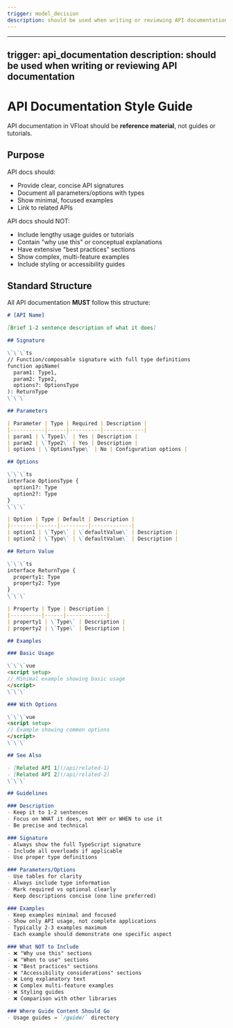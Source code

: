 ```yaml
---
trigger: model_decision
description: should be used when writing or reviewing API documentation
---
```


---
trigger: api_documentation
description: should be used when writing or reviewing API documentation
---

# API Documentation Style Guide

API documentation in VFloat should be **reference material**, not guides or tutorials.

## Purpose

API docs should:
- Provide clear, concise API signatures
- Document all parameters/options with types
- Show minimal, focused examples
- Link to related APIs

API docs should NOT:
- Include lengthy usage guides or tutorials
- Contain "why use this" or conceptual explanations
- Have extensive "best practices" sections
- Show complex, multi-feature examples
- Include styling or accessibility guides

## Standard Structure

All API documentation **MUST** follow this structure:

```markdown
# [API Name]

[Brief 1-2 sentence description of what it does]

## Signature

\`\`\`ts
// Function/composable signature with full type definitions
function apiName(
  param1: Type1,
  param2: Type2,
  options?: OptionsType
): ReturnType
\`\`\`

## Parameters

| Parameter | Type | Required | Description |
|-----------|------|----------|-------------|
| param1 | \`Type1\` | Yes | Description |
| param2 | \`Type2\` | Yes | Description |
| options | \`OptionsType\` | No | Configuration options |

## Options

\`\`\`ts
interface OptionsType {
  option1?: Type
  option2?: Type
}
\`\`\`

| Option | Type | Default | Description |
|--------|------|---------|-------------|
| option1 | \`Type\` | \`defaultValue\` | Description |
| option2 | \`Type\` | \`defaultValue\` | Description |

## Return Value

\`\`\`ts
interface ReturnType {
  property1: Type
  property2: Type
}
\`\`\`

| Property | Type | Description |
|----------|------|-------------|
| property1 | \`Type\` | Description |
| property2 | \`Type\` | Description |

## Examples

### Basic Usage

\`\`\`vue
<script setup>
// Minimal example showing basic usage
</script>
\`\`\`

### With Options

\`\`\`vue
<script setup>
// Example showing common options
</script>
\`\`\`

## See Also

- [Related API 1](/api/related-1)
- [Related API 2](/api/related-2)
\`\`\`

## Guidelines

### Description
- Keep it to 1-2 sentences
- Focus on WHAT it does, not WHY or WHEN to use it
- Be precise and technical

### Signature
- Always show the full TypeScript signature
- Include all overloads if applicable
- Use proper type definitions

### Parameters/Options
- Use tables for clarity
- Always include type information
- Mark required vs optional clearly
- Keep descriptions concise (one line preferred)

### Examples
- Keep examples minimal and focused
- Show only API usage, not complete applications
- Typically 2-3 examples maximum
- Each example should demonstrate one specific aspect

### What NOT to Include
- ❌ "Why use this" sections
- ❌ "When to use" sections  
- ❌ "Best practices" sections
- ❌ "Accessibility considerations" sections
- ❌ Long explanatory text
- ❌ Complex multi-feature examples
- ❌ Styling guides
- ❌ Comparison with other libraries

### Where Guide Content Should Go
- Usage guides → `/guide/` directory
